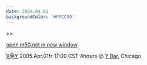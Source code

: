 ```yaml
---
date: 2005.04.01
backgroundColor: '#FFCC99'
---
```


\>>

[open m50.net in new window](http://m50.net/)

[X@Y](http://www.localeevents.com/) 2005.Apr.01fr 17:00 CST 4hours @ [Y Bar](http://www.wnur.org/), Chicago